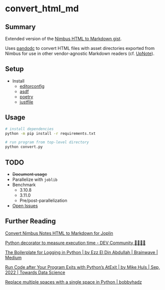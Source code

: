 # convert_html_md

## Summary
Extended version of the [Nimbus HTML to Markdown gist](https://gist.github.com/pythoninthegrass/61b7d738e85c32cec9c867a7a4e07306). 

Uses [pandodc](https://pandoc.org/) to convert HTML files with asset directories exported from Nimbus for use in other vendor-agnostic Markdown readers (cf. [UpNote](https://getupnote.com/)).

## Setup
* Install
    * [editorconfig](https://editorconfig.org/)
    * [asdf](https://asdf-vm.com/guide/getting-started.html#_2-download-asdf)
    * [poetry](https://python-poetry.org/docs/)
    * [justfile](https://just.systems/man/en/)

## Usage
```bash
# install dependencies
python -m pip install -r requirements.txt

# run program from top-level directory
python convert.py
```

## TODO
* ~~Document usage~~
* Parallelize with `joblib`
* Benchmark
  * 3.10.8
  * 3.11.0
  * Pre/post-parallelization
* [Open Issues](https://github.com/pythoninthegrass/convert_html_md/issues)

## Further Reading
[Convert Nimbus Notes HTML to Markdown for Joplin](https://gist.github.com/aolle/6e595650391deef79ffb1c9bb38fb6e9)

[Python decorator to measure execution time - DEV Community 👩‍💻👨‍💻](https://dev.to/kcdchennai/python-decorator-to-measure-execution-time-54hk)

[The Boilerplate for Logging in Python | by Ezz El Din Abdullah | Brainwave | Medium](https://medium.com/the-brainwave/the-boilerplate-for-logging-in-python-105952585f39)

[Run Code after Your Program Exits with Python’s AtExit | by Mike Huls | Sep, 2022 | Towards Data Science](https://towardsdatascience.com/run-code-after-your-program-exits-with-pythons-atexit-82a0069b486a)

[Replace multiple spaces with a single space in Python | bobbyhadz](https://bobbyhadz.com/blog/python-replace-multiple-spaces-with-single-space)
